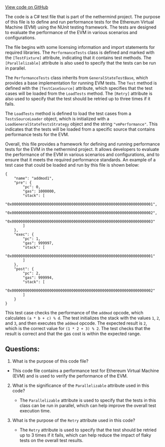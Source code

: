 [View code on GitHub](https://github.com/nethermindeth/nethermind/Ethereum.VM.Test/PerformanceTests.cs)

The code is a C# test file that is part of the nethermind project. The purpose of this file is to define and run performance tests for the Ethereum Virtual Machine (EVM) using the NUnit testing framework. The tests are designed to evaluate the performance of the EVM in various scenarios and configurations.

The file begins with some licensing information and import statements for required libraries. The `PerformanceTests` class is defined and marked with the `[TestFixture]` attribute, indicating that it contains test methods. The `[Parallelizable]` attribute is also used to specify that the tests can be run in parallel.

The `PerformanceTests` class inherits from `GeneralStateTestBase`, which provides a base implementation for running EVM tests. The `Test` method is defined with the `[TestCaseSource]` attribute, which specifies that the test cases will be loaded from the `LoadTests` method. The `[Retry]` attribute is also used to specify that the test should be retried up to three times if it fails.

The `LoadTests` method is defined to load the test cases from a `TestsSourceLoader` object, which is initialized with a `LoadGeneralStateTestsStrategy` object and the string `"vmPerformance"`. This indicates that the tests will be loaded from a specific source that contains performance tests for the EVM.

Overall, this file provides a framework for defining and running performance tests for the EVM in the nethermind project. It allows developers to evaluate the performance of the EVM in various scenarios and configurations, and to ensure that it meets the required performance standards. An example of a test case that could be loaded and run by this file is shown below:

```
{
    "name": "addmod1",
    "pre": {
        "pc": 0,
        "gas": 1000000,
        "stack": [
            "0x0000000000000000000000000000000000000000000000000000000000000001",
            "0x0000000000000000000000000000000000000000000000000000000000000002",
            "0x0000000000000000000000000000000000000000000000000000000000000003"
        ]
    },
    "exec": {
        "pc": 1,
        "gas": 999997,
        "stack": [
            "0x0000000000000000000000000000000000000000000000000000000000000001"
        ]
    },
    "post": {
        "pc": 2,
        "gas": 999994,
        "stack": [
            "0x0000000000000000000000000000000000000000000000000000000000000002"
        ]
    }
}
```

This test case checks the performance of the `addmod` opcode, which calculates `(a * b + c) % d`. The test initializes the stack with the values `1`, `2`, and `3`, and then executes the `addmod` opcode. The expected result is `2`, which is the correct value for `(1 * 2 + 3) % 2`. The test checks that the result is correct and that the gas cost is within the expected range.
## Questions: 
 1. What is the purpose of this code file?
   - This code file contains a performance test for Ethereum Virtual Machine (EVM) and is used to verify the performance of the EVM.

2. What is the significance of the `Parallelizable` attribute used in this code?
   - The `Parallelizable` attribute is used to specify that the tests in this class can be run in parallel, which can help improve the overall test execution time.

3. What is the purpose of the `Retry` attribute used in this code?
   - The `Retry` attribute is used to specify that the test should be retried up to 3 times if it fails, which can help reduce the impact of flaky tests on the overall test results.